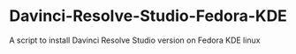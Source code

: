 # Davinci-Resolve-Studio-Fedora-KDE
A script to install Davinci Resolve Studio version on Fedora KDE linux

